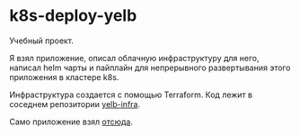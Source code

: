 # k8s-deploy-yelb
Учебный проект. 

Я взял приложение, описал облачную инфраструктуру для него, написал helm чарты и пайплайн для непрерывного развертывания этого приложения в кластере k8s.

Инфраструктура создается с помощью Terraform. Код лежит в соседнем репозитории [yelb-infra]( https://github.com/Truth711/terraform-yelb).

Само приложение взял [отсюда](https://github.com/mreferre/yelb).
